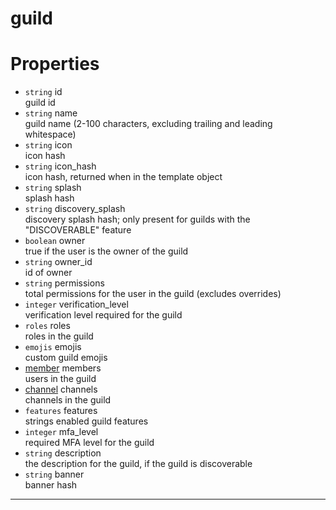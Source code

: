 # guild

# Properties
* `string` id  
guild id  
* `string` name  
guild name (2-100 characters, excluding trailing and leading whitespace)  
* `string` icon  
icon hash  
* `string` icon_hash  
icon hash, returned when in the template object  
* `string` splash  
splash hash  
* `string` discovery_splash  
discovery splash hash; only present for guilds with the "DISCOVERABLE" feature  
* `boolean` owner  
true if the user is the owner of the guild  
* `string` owner_id  
id of owner  
* `string` permissions  
total permissions for the user in the guild (excludes overrides)  
* `integer` verification_level  
verification level required for the guild  
* `roles` roles  
roles in the guild  
* `emojis` emojis  
custom guild emojis  
* [member](https://github.com/devonium/gm-discordAPI/blob/doc/member.md#member) members  
users in the guild  
* [channel](https://github.com/devonium/gm-discordAPI/blob/doc/channel.md#channel) channels  
channels in the guild  
* `features` features  
strings enabled guild features  
* `integer` mfa_level  
required MFA level for the guild  
* `string` description  
the description for the guild, if the guild is discoverable  
* `string` banner  
banner hash  

---
